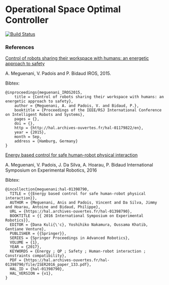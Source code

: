 Operational Space Optimal Controller
============
[![Build Status](https://travis-ci.org/kuka-isir/cart_opt_ctrl.svg?branch=master)](https://travis-ci.org/kuka-isir/cart_opt_ctrl)
### References
[Control of robots sharing their workspace with humans: an energetic approach to safety](https://github.com/kuka-isir/cart_opt_ctrl/blob/master/papers/IROS2015_hal_01179822.pdf)

A. Meguenani, V. Padois and P. Bidaud
IROS, 2015.

Bibtex: 
```
@inproceedings{meguenani_IROS2015,
    title = {Control of robots sharing their workspace with humans: an energetic approach to safety},
    author = {Meguenani, A. and Padois, V. and Bidaud, P.},
    booktitle = {Proceedings of the IEEE/RSJ International Conference on Intelligent Robots and Systems},
    pages = {},
    doi = {},
    http = {http://hal.archives-ouvertes.fr/hal-01179822/en},
    year = {2015},
    month = Sep,
    address = {Hamburg, Germany}
}
```
[Energy based control for safe human-robot physical interaction](https://github.com/kuka-isir/cart_opt_ctrl/blob/master/papers/ISER2016_paper_133.pdf) 

A. Meguenani, V. Padois, J. Da Silva, A. Hoarau, P. Bidaud
International Symposium on Experimental Robotics, 2016

Bibtex:
```
@incollection{meguenani:hal-01398790,
  TITLE = {{Energy based control for safe human-robot physical interaction}},
  AUTHOR = {Meguenani, Anis and Padois, Vincent and Da Silva, Jimmy and Hoarau, Antoine and Bidaud, Philippe},
  URL = {https://hal.archives-ouvertes.fr/hal-01398790},
  BOOKTITLE = {{ 2016 International Symposium on Experimental Robotics}},
  EDITOR = {Dana Kuli{\'c}, Yoshihiko Nakamura, Oussama Khatib, Gentiane Venture},
  PUBLISHER = {{Springer}},
  SERIES = {Springer Proceedings in Advanced Robotics},
  VOLUME = {1},
  YEAR = {2017},
  KEYWORDS = {Energy ; QP ; Safety ; Human-robot interaction ; Constraints compatibility},
  PDF = {https://hal.archives-ouvertes.fr/hal-01398790/file/ISER2016_paper_133.pdf},
  HAL_ID = {hal-01398790},
  HAL_VERSION = {v1},
}
```
